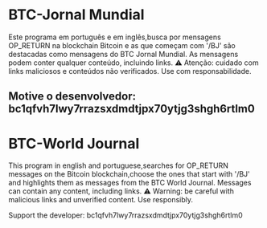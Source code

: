 # BTC-Jornal Mundial
Este programa em português e em inglês,busca por mensagens OP_RETURN na blockchain Bitcoin e as
que começam com '/BJ' são destacadas como mensagens do BTC Jornal Mundial.
As mensagens podem conter qualquer conteúdo, incluindo links.
⚠️ Atenção: cuidado com links maliciosos e conteúdos não verificados.
Use com responsabilidade.

Motive o desenvolvedor: bc1qfvh7lwy7rrazsxdmdtjpx70ytjg3shgh6rtlm0
---------------------------------------------------------------------------------
# BTC-World Journal
This program in english and portuguese,searches for OP_RETURN messages on the Bitcoin blockchain,choose the ones
that start with '/BJ' and highlights them as messages from the BTC World Journal.
Messages can contain any content, including links.
⚠️ Warning: be careful with malicious links and unverified content.
Use responsibly.

Support the developer: bc1qfvh7lwy7rrazsxdmdtjpx70ytjg3shgh6rtlm0
